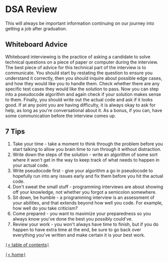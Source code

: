 # DSA Review

This will always be important information continuing on our journey into getting a job after graduation.

<!-- https://hackernoon.com/the-best-whiteboard-interview-advice-i-ever-received-3ebbfa72e4a -->
## Whiteboard Advice

Whiteboard interviewing is the practice of asking a candidate to solve technical questions on a piece of paper or computer during the interview. The best piece of advice for this technical part of the interview is to communicate. You should start by restating the question to ensure you understand it correctly, then you should inquire about possible edge cases, and how they would like you to handle them. Check whether there are any specific test cases they would like the solution to pass. Now you can step into a pseudocode algorithm and again check if your solution makes sense to them. Finally, you should write out the actual code and ask if it looks good. If at any point you are having difficulty, it is always okay to ask for help, as long as you're conversational about it. As a bonus, if you can, have some communication before the interview comes up.

<!-- https://medium.com/@steve_45636/6-tips-to-ace-a-whiteboard-programming-interview-f06c1b378bc6 -->
## 7 Tips

1. Take your time - take a moment to think through the problem before you start talking to allow you brain time to run through it without distraction.
2. Write down the steps of the solution - write an algorithm of some sort where it won't get in the way to keep track of what needs to happen in your actual code.
3. Write pseudocode first - give your algorithm a go in pseudocode to hopefully run into any issues early and fix them before you hit the actual code.
4. Don't sweat the small stuff - programming interviews are about showing off your knowledge, not whether you forgot a semicolon somewhere.
5. Sit down, be humble - a programming interview is an assessment of your abilities, and that extends beyond how well you code. For example, how well do you take criticism?
6. Come prepared - you want to maximize your preparedness so you always know you've done the best you possibly could've.
7. Review your work - you won't always have time to finish, but if you do happen to have extra time at the end, be sure to go back over everything you've written and make certain it is your best work.

[`[`< table of contents`]`](code401.md)

[`[`< home`]`](README.md)
